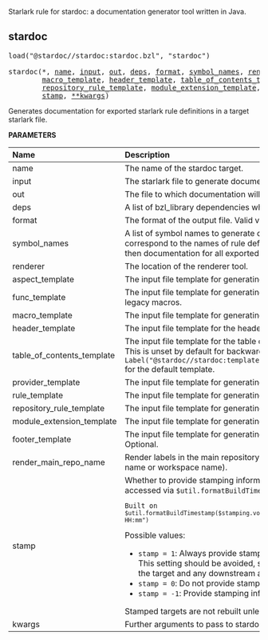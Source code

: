 <!-- Generated with Stardoc: http://skydoc.bazel.build -->

Starlark rule for stardoc: a documentation generator tool written in Java.

<a id="stardoc"></a>

## stardoc

<pre>
load("@stardoc//stardoc:stardoc.bzl", "stardoc")

stardoc(*, <a href="#stardoc-name">name</a>, <a href="#stardoc-input">input</a>, <a href="#stardoc-out">out</a>, <a href="#stardoc-deps">deps</a>, <a href="#stardoc-format">format</a>, <a href="#stardoc-symbol_names">symbol_names</a>, <a href="#stardoc-renderer">renderer</a>, <a href="#stardoc-aspect_template">aspect_template</a>, <a href="#stardoc-func_template">func_template</a>,
        <a href="#stardoc-macro_template">macro_template</a>, <a href="#stardoc-header_template">header_template</a>, <a href="#stardoc-table_of_contents_template">table_of_contents_template</a>, <a href="#stardoc-provider_template">provider_template</a>, <a href="#stardoc-rule_template">rule_template</a>,
        <a href="#stardoc-repository_rule_template">repository_rule_template</a>, <a href="#stardoc-module_extension_template">module_extension_template</a>, <a href="#stardoc-footer_template">footer_template</a>, <a href="#stardoc-render_main_repo_name">render_main_repo_name</a>,
        <a href="#stardoc-stamp">stamp</a>, <a href="#stardoc-kwargs">**kwargs</a>)
</pre>

Generates documentation for exported starlark rule definitions in a target starlark file.

**PARAMETERS**


| Name  | Description | Default Value |
| :------------- | :------------- | :------------- |
| <a id="stardoc-name"></a>name |  The name of the stardoc target.   |  none |
| <a id="stardoc-input"></a>input |  The starlark file to generate documentation for (mandatory).   |  none |
| <a id="stardoc-out"></a>out |  The file to which documentation will be output (mandatory).   |  none |
| <a id="stardoc-deps"></a>deps |  A list of bzl_library dependencies which the input depends on.   |  `[]` |
| <a id="stardoc-format"></a>format |  The format of the output file. Valid values: 'markdown' or 'proto'.   |  `"markdown"` |
| <a id="stardoc-symbol_names"></a>symbol_names |  A list of symbol names to generate documentation for. These should correspond to the names of rule definitions in the input file. If this list is empty, then documentation for all exported rule definitions will be generated.   |  `[]` |
| <a id="stardoc-renderer"></a>renderer |  The location of the renderer tool.   |  `Label("@stardoc//stardoc:renderer")` |
| <a id="stardoc-aspect_template"></a>aspect_template |  The input file template for generating documentation of aspects   |  `Label("@stardoc//stardoc:templates/markdown_tables/aspect.vm")` |
| <a id="stardoc-func_template"></a>func_template |  The input file template for generating documentation of functions, including legacy macros.   |  `Label("@stardoc//stardoc:templates/markdown_tables/func.vm")` |
| <a id="stardoc-macro_template"></a>macro_template |  The input file template for generating documentation of symbolic macros.   |  `Label("@stardoc//stardoc:templates/markdown_tables/macro.vm")` |
| <a id="stardoc-header_template"></a>header_template |  The input file template for the header of the output documentation.   |  `Label("@stardoc//stardoc:templates/markdown_tables/header.vm")` |
| <a id="stardoc-table_of_contents_template"></a>table_of_contents_template |  The input file template for the table of contents of the output documentation. This is unset by default for backwards compatibility. Use `Label("@stardoc//stardoc:templates/markdown_tables/table_of_contents.vm")` for the default template.   |  `None` |
| <a id="stardoc-provider_template"></a>provider_template |  The input file template for generating documentation of providers.   |  `Label("@stardoc//stardoc:templates/markdown_tables/provider.vm")` |
| <a id="stardoc-rule_template"></a>rule_template |  The input file template for generating documentation of rules.   |  `Label("@stardoc//stardoc:templates/markdown_tables/rule.vm")` |
| <a id="stardoc-repository_rule_template"></a>repository_rule_template |  The input file template for generating documentation of repository rules.   |  `Label("@stardoc//stardoc:templates/markdown_tables/repository_rule.vm")` |
| <a id="stardoc-module_extension_template"></a>module_extension_template |  The input file template for generating documentation of module extensions.   |  `Label("@stardoc//stardoc:templates/markdown_tables/module_extension.vm")` |
| <a id="stardoc-footer_template"></a>footer_template |  The input file template for generating the footer of the output documentation. Optional.   |  `None` |
| <a id="stardoc-render_main_repo_name"></a>render_main_repo_name |  Render labels in the main repository with a repo component (either the module name or workspace name).   |  `True` |
| <a id="stardoc-stamp"></a>stamp |  Whether to provide stamping information to templates, where it can be accessed via `$util.formatBuildTimestamp()` and`$stamping`. Example: <pre><code class="language-vm">Built on `$util.formatBuildTimestamp($stamping.volatile.BUILD_TIMESTAMP, "UTC", "yyyy-MM-dd HH:mm")`</code></pre> Possible values: <ul> <li>`stamp = 1`: Always provide stamping information, even in     [--nostamp](https://bazel.build/docs/user-manual#stamp) builds.     This setting should be avoided, since it potentially kills remote caching for the target     and any downstream actions that depend on it.</li> <li>`stamp = 0`: Do not provide stamping information.</li> <li>`stamp = -1`: Provide stamping information only if the      [--stamp](https://bazel.build/docs/user-manual#stamp) flag is set.</li> </ul> Stamped targets are not rebuilt unless their dependencies change.   |  `-1` |
| <a id="stardoc-kwargs"></a>kwargs |  Further arguments to pass to stardoc.   |  none |


